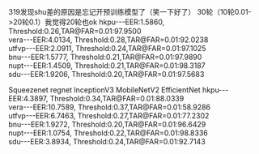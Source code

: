 319发现shu差的原因是忘记开预训练模型了（笑一下好了）
30轮（10轮0.01->20轮0.1）我觉得20轮也ok
hkpu---EER:1.5860, Threshold:0.26,TAR@FAR=0.01:97.9500        
vera---EER:4.0134, Threshold:0.28,TAR@FAR=0.01:92.0238        
utfvp---EER:2.0911, Threshold:0.24,TAR@FAR=0.01:97.1025        
bnu---EER:1.5777, Threshold:0.21,TAR@FAR=0.01:97.9890        
nupt---EER:1.4509, Threshold:0.21,TAR@FAR=0.01:98.3187        
sdu---EER:1.9206, Threshold:0.20,TAR@FAR=0.01:97.5683        

Squeezenet
regnet
 InceptionV3
 MobileNetV2
EfficientNet
hkpu---EER:4.3897, Threshold:0.34,TAR@FAR=0.01:88.0339        
vera---EER:10.7589, Threshold:0.37,TAR@FAR=0.01:58.9286        
utfvp---EER:6.7463, Threshold:0.27,TAR@FAR=0.01:77.2302        
bnu---EER:1.9272, Threshold:0.20,TAR@FAR=0.01:96.6429        
nupt---EER:1.0754, Threshold:0.22,TAR@FAR=0.01:98.8336        
sdu---EER:3.8934, Threshold:0.24,TAR@FAR=0.01:92.7143      